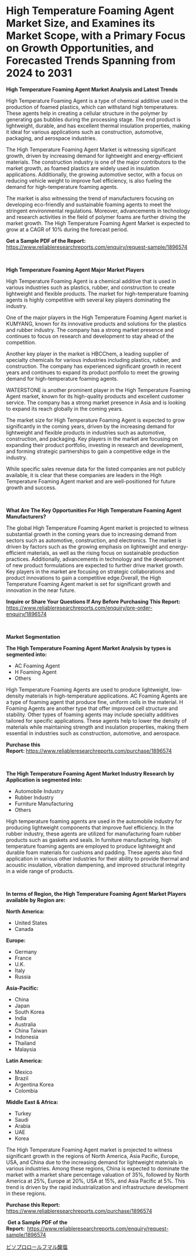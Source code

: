 <p><h1>High Temperature Foaming Agent Market Size, and Examines its Market Scope, with a Primary Focus on Growth Opportunities, and Forecasted Trends Spanning from 2024 to 2031</h1></p><p><strong>High Temperature Foaming Agent Market Analysis and Latest Trends</strong></p>
<p><p>High Temperature Foaming Agent is a type of chemical additive used in the production of foamed plastics, which can withstand high temperatures. These agents help in creating a cellular structure in the polymer by generating gas bubbles during the processing stage. The end product is lightweight, durable, and has excellent thermal insulation properties, making it ideal for various applications such as construction, automotive, packaging, and aerospace industries.</p><p>The High Temperature Foaming Agent Market is witnessing significant growth, driven by increasing demand for lightweight and energy-efficient materials. The construction industry is one of the major contributors to the market growth, as foamed plastics are widely used in insulation applications. Additionally, the growing automotive sector, with a focus on reducing vehicle weight to improve fuel efficiency, is also fueling the demand for high-temperature foaming agents.</p><p>The market is also witnessing the trend of manufacturers focusing on developing eco-friendly and sustainable foaming agents to meet the stringent environmental regulations. Moreover, advancements in technology and research activities in the field of polymer foams are further driving the market growth. The High Temperature Foaming Agent Market is expected to grow at a CAGR of 10% during the forecast period.</p></p>
<p><strong>Get a Sample PDF of the Report:&nbsp;</strong> <a href="https://www.reliableresearchreports.com/enquiry/request-sample/1896574">https://www.reliableresearchreports.com/enquiry/request-sample/1896574</a></p>
<p>&nbsp;</p>
<p><strong>High Temperature Foaming Agent Major Market Players</strong></p>
<p><p>High Temperature Foaming Agent is a chemical additive that is used in various industries such as plastics, rubber, and construction to create lightweight and flexible products. The market for high-temperature foaming agents is highly competitive with several key players dominating the industry.</p><p>One of the major players in the High Temperature Foaming Agent market is KUMYANG, known for its innovative products and solutions for the plastics and rubber industry. The company has a strong market presence and continues to focus on research and development to stay ahead of the competition.</p><p>Another key player in the market is HBCChem, a leading supplier of specialty chemicals for various industries including plastics, rubber, and construction. The company has experienced significant growth in recent years and continues to expand its product portfolio to meet the growing demand for high-temperature foaming agents.</p><p>WATERSTONE is another prominent player in the High Temperature Foaming Agent market, known for its high-quality products and excellent customer service. The company has a strong market presence in Asia and is looking to expand its reach globally in the coming years.</p><p>The market size for High Temperature Foaming Agent is expected to grow significantly in the coming years, driven by the increasing demand for lightweight and flexible products in industries such as automotive, construction, and packaging. Key players in the market are focusing on expanding their product portfolio, investing in research and development, and forming strategic partnerships to gain a competitive edge in the industry.</p><p>While specific sales revenue data for the listed companies are not publicly available, it is clear that these companies are leaders in the High Temperature Foaming Agent market and are well-positioned for future growth and success.</p></p>
<p>&nbsp;</p>
<p><strong>What Are The Key Opportunities For High Temperature Foaming Agent Manufacturers?</strong></p>
<p><p>The global High Temperature Foaming Agent market is projected to witness substantial growth in the coming years due to increasing demand from sectors such as automotive, construction, and electronics. The market is driven by factors such as the growing emphasis on lightweight and energy-efficient materials, as well as the rising focus on sustainable production practices. Additionally, advancements in technology and the development of new product formulations are expected to further drive market growth. Key players in the market are focusing on strategic collaborations and product innovations to gain a competitive edge.Overall, the High Temperature Foaming Agent market is set for significant growth and innovation in the near future.</p></p>
<p><strong>Inquire or Share Your Questions If Any Before Purchasing This Report:</strong> <a href="https://www.reliableresearchreports.com/enquiry/pre-order-enquiry/1896574">https://www.reliableresearchreports.com/enquiry/pre-order-enquiry/1896574</a></p>
<p>&nbsp;</p>
<p><strong>Market Segmentation</strong></p>
<p><strong>The High Temperature Foaming Agent Market Analysis by types is segmented into:</strong></p>
<p><ul><li>AC Foaming Agent</li><li>H Foaming Agent</li><li>Others</li></ul></p>
<p><p>High Temperature Foaming Agents are used to produce lightweight, low-density materials in high-temperature applications. AC Foaming Agents are a type of foaming agent that produce fine, uniform cells in the material. H Foaming Agents are another type that offer improved cell structure and stability. Other types of foaming agents may include specialty additives tailored for specific applications. These agents help to lower the density of materials while maintaining strength and insulation properties, making them essential in industries such as construction, automotive, and aerospace.</p></p>
<p><strong>Purchase this Report:&nbsp;</strong><a href="https://www.reliableresearchreports.com/purchase/1896574">https://www.reliableresearchreports.com/purchase/1896574</a></p>
<p>&nbsp;</p>
<p><strong>The High Temperature Foaming Agent Market Industry Research by Application is segmented into:</strong></p>
<p><ul><li>Automobile Industry</li><li>Rubber Industry</li><li>Furniture Manufacturing</li><li>Others</li></ul></p>
<p><p>High temperature foaming agents are used in the automobile industry for producing lightweight components that improve fuel efficiency. In the rubber industry, these agents are utilized for manufacturing foam rubber products such as gaskets and seals. In furniture manufacturing, high temperature foaming agents are employed to produce lightweight and durable foam materials for cushions and padding. These agents also find application in various other industries for their ability to provide thermal and acoustic insulation, vibration dampening, and improved structural integrity in a wide range of products.</p></p>
<p>&nbsp;</p>
<p><strong>In terms of Region, the High Temperature Foaming Agent Market Players available by Region are:</strong></p>
<p>
    <p> <strong> North America: </strong>
        <ul>
            <li>United States</li>
            <li>Canada</li>
        </ul>
        </p> 
    <p> <strong> Europe: </strong>
        <ul>
            <li>Germany</li>
            <li>France</li>
            <li>U.K.</li>
            <li>Italy</li>
            <li>Russia</li>
        </ul>
        </p> 
    <p> <strong> Asia-Pacific: </strong>
        <ul>
            <li>China</li>
            <li>Japan</li>
            <li>South Korea</li>
            <li>India</li>
            <li>Australia</li>
            <li>China Taiwan</li>
            <li>Indonesia</li>
            <li>Thailand</li>
            <li>Malaysia</li>
        </ul>
        </p> 
    <p> <strong> Latin America: </strong>
        <ul>
            <li>Mexico</li>
            <li>Brazil</li>
            <li>Argentina Korea</li>
            <li>Colombia</li>
        </ul>
        </p> 
    <p> <strong> Middle East & Africa: </strong>
        <ul>
            <li>Turkey</li>
            <li>Saudi</li>
            <li>Arabia</li>
            <li>UAE</li>
            <li>Korea</li>
        </ul>
    </p>
    </p>
<p><p>The High Temperature Foaming Agent market is projected to witness significant growth in the regions of North America, Asia Pacific, Europe, USA, and China due to the increasing demand for lightweight materials in various industries. Among these regions, China is expected to dominate the market with a market share percentage valuation of 35%, followed by North America at 25%, Europe at 20%, USA at 15%, and Asia Pacific at 5%. This trend is driven by the rapid industrialization and infrastructure development in these regions.</p></p>
<p><strong>Purchase this Report: </strong><a href="https://www.reliableresearchreports.com/purchase/1896574">https://www.reliableresearchreports.com/purchase/1896574</a></p>
<p>&nbsp;<strong>Get a Sample PDF of the Report:&nbsp;&nbsp;</strong><a href="https://www.reliableresearchreports.com/enquiry/request-sample/1896574">https://www.reliableresearchreports.com/enquiry/request-sample/1896574</a></p>
<p><strong></strong></p>
<p><p><a href="https://medium.com/@jodyomenick9056/%E3%83%93%E3%82%BD%E3%83%97%E3%83%AD%E3%83%AD%E3%83%BC%E3%83%AB%E3%83%95%E3%83%9E%E3%83%AB%E9%85%B8%E5%B8%82%E5%A0%B4%E8%A6%8F%E6%A8%A1-%E5%B8%82%E5%A0%B4%E5%8B%95%E5%90%91%E3%81%8A%E3%82%88%E3%81%B3%E5%B8%82%E5%A0%B4%E4%BA%88%E6%B8%AC-2024%E5%B9%B4%E3%81%8B%E3%82%892031%E5%B9%B4-b04e1ee0308b">ビソプロロールフマル酸塩</a></p></p>